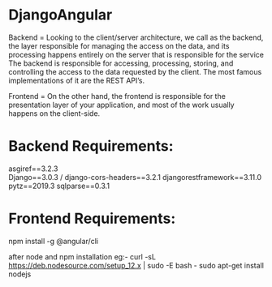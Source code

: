 # DjangoAngular

Backend = Looking to the client/server architecture, we call as the backend,
the layer responsible for managing the access on the data,
and its processing happens entirely on the server that is responsible for the service
The backend is responsible for accessing, processing, storing,
and controlling the access to the data requested by the client.
The most famous implementations of it are the REST API’s.

Frontend = On the other hand, the frontend is responsible for the presentation layer of your application,
and most of the work usually happens on the client-side.


# Backend Requirements:

asgiref==3.2.3 <br />
Django==3.0.3 /
django-cors-headers==3.2.1
djangorestframework==3.11.0
pytz==2019.3
sqlparse==0.3.1
 
 # Frontend Requirements:
 
 npm install -g @angular/cli
 
 after node and npm installation
 eg:- 
 curl -sL https://deb.nodesource.com/setup_12.x | sudo -E bash -
 sudo apt-get install nodejs
